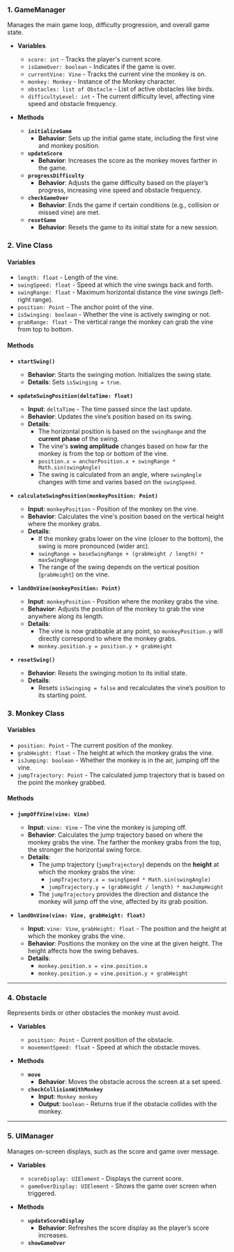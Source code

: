 ### 1. **GameManager**

Manages the main game loop, difficulty progression, and overall game state.

- **Variables**
  - `score: int` - Tracks the player's current score.
  - `isGameOver: boolean` - Indicates if the game is over.
  - `currentVine: Vine` - Tracks the current vine the monkey is on.
  - `monkey: Monkey` - Instance of the Monkey character.
  - `obstacles: list of Obstacle` - List of active obstacles like birds.
  - `difficultyLevel: int` - The current difficulty level, affecting vine speed and obstacle frequency.

- **Methods**
  - **`initializeGame`**
    - **Behavior**: Sets up the initial game state, including the first vine and monkey position.
  - **`updateScore`**
    - **Behavior**: Increases the score as the monkey moves farther in the game.
  - **`progressDifficulty`**
    - **Behavior**: Adjusts the game difficulty based on the player’s progress, increasing vine speed and obstacle frequency.
  - **`checkGameOver`**
    - **Behavior**: Ends the game if certain conditions (e.g., collision or missed vine) are met.
  - **`resetGame`**
    - **Behavior**: Resets the game to its initial state for a new session.

### 2. **Vine Class**

#### **Variables**
- `length: float` - Length of the vine.
- `swingSpeed: float` - Speed at which the vine swings back and forth.
- `swingRange: float` - Maximum horizontal distance the vine swings (left-right range).
- `position: Point` - The anchor point of the vine.
- `isSwinging: boolean` - Whether the vine is actively swinging or not.
- `grabRange: float` - The vertical range the monkey can grab the vine from top to bottom.

#### **Methods**
- **`startSwing()`**
  - **Behavior**: Starts the swinging motion. Initializes the swing state.
  - **Details**: Sets `isSwinging = true`.

- **`updateSwingPosition(deltaTime: float)`**
  - **Input**: `deltaTime` - The time passed since the last update.
  - **Behavior**: Updates the vine’s position based on its swing.
  - **Details**:
    - The horizontal position is based on the `swingRange` and the **current phase** of the swing.
    - The vine's **swing amplitude** changes based on how far the monkey is from the top or bottom of the vine.
    - `position.x = anchorPosition.x + swingRange * Math.sin(swingAngle)`
    - The swing is calculated from an angle, where `swingAngle` changes with time and varies based on the `swingSpeed`.

- **`calculateSwingPosition(monkeyPosition: Point)`**
  - **Input**: `monkeyPosition` - Position of the monkey on the vine.
  - **Behavior**: Calculates the vine's position based on the vertical height where the monkey grabs.
  - **Details**: 
    - If the monkey grabs lower on the vine (closer to the bottom), the swing is more pronounced (wider arc).
    - `swingRange = baseSwingRange + (grabHeight / length) * maxSwingRange`
    - The range of the swing depends on the vertical position (`grabHeight`) on the vine.

- **`landOnVine(monkeyPosition: Point)`**
  - **Input**: `monkeyPosition` - Position where the monkey grabs the vine.
  - **Behavior**: Adjusts the position of the monkey to grab the vine anywhere along its length.
  - **Details**:
    - The vine is now grabbable at any point, so `monkeyPosition.y` will directly correspond to where the monkey grabs.
    - `monkey.position.y = position.y + grabHeight`

- **`resetSwing()`**
  - **Behavior**: Resets the swinging motion to its initial state.
  - **Details**: 
    - Resets `isSwinging = false` and recalculates the vine’s position to its starting point.

### 3. **Monkey Class**

#### **Variables**
- `position: Point` - The current position of the monkey.
- `grabHeight: float` - The height at which the monkey grabs the vine.
- `isJumping: boolean` - Whether the monkey is in the air, jumping off the vine.
- `jumpTrajectory: Point` - The calculated jump trajectory that is based on the point the monkey grabbed.

#### **Methods**
- **`jumpOffVine(vine: Vine)`**
  - **Input**: `vine: Vine` - The vine the monkey is jumping off.
  - **Behavior**: Calculates the jump trajectory based on where the monkey grabs the vine. The farther the monkey grabs from the top, the stronger the horizontal swing force.
  - **Details**: 
    - The jump trajectory (`jumpTrajectory`) depends on the **height** at which the monkey grabs the vine:
      - `jumpTrajectory.x = swingSpeed * Math.sin(swingAngle)`
      - `jumpTrajectory.y = (grabHeight / length) * maxJumpHeight`
    - The `jumpTrajectory` provides the direction and distance the monkey will jump off the vine, affected by its grab position.

- **`landOnVine(vine: Vine, grabHeight: float)`**
  - **Input**: `vine: Vine`, `grabHeight: float` - The position and the height at which the monkey grabs the vine.
  - **Behavior**: Positions the monkey on the vine at the given height. The height affects how the swing behaves.
  - **Details**:
    - `monkey.position.x = vine.position.x`
    - `monkey.position.y = vine.position.y + grabHeight`

---

### 4. **Obstacle**

Represents birds or other obstacles the monkey must avoid.

- **Variables**
  - `position: Point` - Current position of the obstacle.
  - `movementSpeed: float` - Speed at which the obstacle moves.

- **Methods**
  - **`move`**
    - **Behavior**: Moves the obstacle across the screen at a set speed.
  - **`checkCollisionWithMonkey`**
    - **Input**: `Monkey monkey`
    - **Output**: `boolean` - Returns true if the obstacle collides with the monkey.

---

### 5. **UIManager**

Manages on-screen displays, such as the score and game over message.

- **Variables**
  - `scoreDisplay: UIElement` - Displays the current score.
  - `gameOverDisplay: UIElement` - Shows the game over screen when triggered.

- **Methods**
  - **`updateScoreDisplay`**
    - **Behavior**: Refreshes the score display as the player’s score increases.
  - **`showGameOver`**
